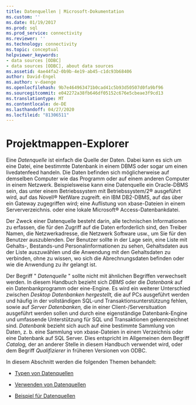 ```yaml
---
title: Datenquellen | Microsoft-Dokumentation
ms.custom: ''
ms.date: 01/19/2017
ms.prod: sql
ms.prod_service: connectivity
ms.reviewer: ''
ms.technology: connectivity
ms.topic: conceptual
helpviewer_keywords:
- data sources [ODBC]
- data sources [ODBC], about data sources
ms.assetid: 4ae44fa2-0b9b-4e19-ab45-c1dc93b68406
author: David-Engel
ms.author: v-daenge
ms.openlocfilehash: 9b7e464963471b0cad41c5b93d50507d0fa9bf96
ms.sourcegitcommit: e042272a38fb646df05152c676e5cbeae3f9cd13
ms.translationtype: MT
ms.contentlocale: de-DE
ms.lasthandoff: 04/27/2020
ms.locfileid: "81306511"
---
```

# <a name="data-sources"></a>Projektmappen-Explorer
Eine *Datenquelle* ist einfach die Quelle der Daten. Dabei kann es sich um eine Datei, eine bestimmte Datenbank in einem DBMS oder sogar um einen livedatenfeed handeln. Die Daten befinden sich möglicherweise auf demselben Computer wie das Programm oder auf einem anderen Computer in einem Netzwerk. Beispielsweise kann eine Datenquelle ein Oracle-DBMS sein, das unter einem Betriebssystem mit Betriebssystem/2® ausgeführt wird, auf das Novell® NetWare zugreift. ein IBM DB2-DBMS, auf das über ein Gateway zugegriffen wird; eine Auflistung von xbase-Dateien in einem Serververzeichnis. oder eine lokale Microsoft® Access-Datenbankdatei.  
  
 Der Zweck einer Datenquelle besteht darin, alle technischen Informationen zu erfassen, die für den Zugriff auf die Daten erforderlich sind, den Treiber Namen, die Netzwerkadresse, die Netzwerk Software usw., um Sie für den Benutzer auszublenden. Der Benutzer sollte in der Lage sein, eine Liste mit Gehalts-, Bestands-und Personalinformationen zu sehen, Gehaltsdaten aus der Liste auszuwählen und die Anwendung mit den Gehaltsdaten zu verbinden, ohne zu wissen, wo sich die Abrechnungsdaten befinden oder wie die Anwendung zu ihr gelangt ist.  
  
 Der Begriff " *Datenquelle* " sollte nicht mit ähnlichen Begriffen verwechselt werden. In diesem Handbuch bezieht sich *DBMS* oder die *Datenbank* auf ein Datenbankprogramm oder eine-Engine. Es wird ein weiterer Unterschied zwischen *Desktop Datenbanken hergestellt,* die auf PCs ausgeführt werden und häufig in der vollständigen SQL-und Transaktionsunterstützung fehlen, sowie auf *Server Datenbanken,* die in einer Client-/Serversituation ausgeführt werden sollen und durch eine eigenständige Datenbank-Engine und umfassende Unterstützung für SQL und Transaktionen gekennzeichnet sind. *Datenbank* bezieht sich auch auf eine bestimmte Sammlung von Daten, z. b. eine Sammlung von xbase-Dateien in einem Verzeichnis oder eine Datenbank auf SQL Server. Dies entspricht im Allgemeinen dem Begriff *Catalog,* der an anderer Stelle in diesem Handbuch verwendet wird, oder dem Begriff *Qualifizierer* in früheren Versionen von ODBC.  
  
 In diesem Abschnitt werden die folgenden Themen behandelt:  
  
-   [Typen von Datenquellen](../../odbc/reference/types-of-data-sources.md)  
  
-   [Verwenden von Datenquellen](../../odbc/reference/using-data-sources.md)  
  
-   [Beispiel für Datenquellen](../../odbc/reference/data-source-example.md)
